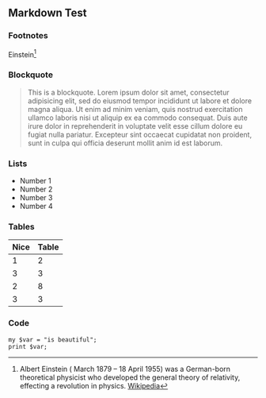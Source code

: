 ## Markdown Test

### Footnotes

Einstein[^1]

[^1]: Albert Einstein ( March 1879 – 18 April 1955) was a German-born theoretical physicist who developed the general theory of relativity, effecting a revolution in physics. [Wikipedia](http://en.wikipedia.org/wiki/Albert_Einstein)

### Blockquote

> This is a blockquote. Lorem ipsum dolor sit amet, consectetur adipisicing elit, sed do eiusmod tempor incididunt ut labore et dolore magna aliqua. Ut enim ad minim veniam, quis nostrud exercitation ullamco laboris nisi ut aliquip ex ea commodo consequat. Duis aute irure dolor in reprehenderit in voluptate velit esse cillum dolore eu fugiat nulla pariatur. Excepteur sint occaecat cupidatat non proident, sunt in culpa qui officia deserunt mollit anim id est laborum.

### Lists

* Number 1
* Number 2
* Number 3
* Number 4

### Tables

|Nice | Table |
|---- |------ |
|1    |  2    |
|3    |  3    |
|2    |  8    |
|3    |  3    |

### Code

    my $var = "is beautiful";
    print $var;
